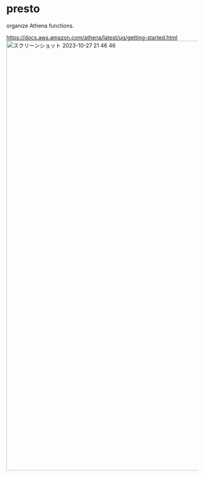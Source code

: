 # presto
organize Athena functions.<br>

https://docs.aws.amazon.com/athena/latest/ug/getting-started.html
<img width="1129" alt="スクリーンショット 2023-10-27 21 46 46" src="https://github.com/seiji1997/SQL/assets/72504808/a35d81e1-18f3-4669-bdf4-588abf6fcbbb">




